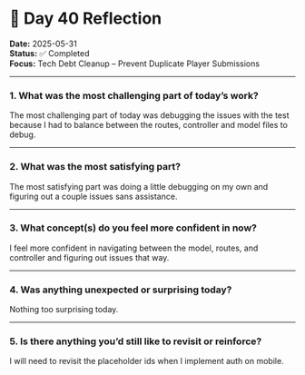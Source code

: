 # 📝 Day 40 Reflection

**Date:** 2025-05-31  
**Status:** ✅ Completed  
**Focus:** Tech Debt Cleanup – Prevent Duplicate Player Submissions

---

### 1. What was the most challenging part of today’s work?

The most challenging part of today was debugging the issues with the test because I had to balance between the routes, controller and model files to debug.

---

### 2. What was the most satisfying part?

The most satisfying part was doing a little debugging on my own and figuring out a couple issues sans assistance.

---

### 3. What concept(s) do you feel more confident in now?

I feel more confident in navigating between the model, routes, and controller and figuring out issues that way.

---

### 4. Was anything unexpected or surprising today?

Nothing too surprising today.

---

### 5. Is there anything you’d still like to revisit or reinforce?

I will need to revisit the placeholder ids when I implement auth on mobile.
